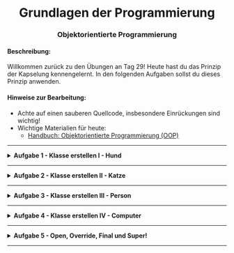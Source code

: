 <h1 align="center">Grundlagen der Programmierung</h1>
<h3 align="center">Objektorientierte Programmierung</h3>

#### Beschreibung:

Willkommen zurück zu den Übungen an Tag 29!
Heute hast du das Prinzip der Kapselung kennengelernt. In den folgenden Aufgaben sollst du dieses Prinzip anwenden.


#### Hinweise zur Bearbeitung:

- Achte auf einen sauberen Quellcode, insbesondere Einrückungen sind wichtig!
- Wichtige Materialien für heute:
  - [Handbuch: Objektorientierte Programmierung (OOP)](https://docs.google.com/document/d/13SyoQ3tgIr4T9tiUl42V5kiBGQwV4Lk-XA2SsKf-va0/edit#heading=h.a4e6zghf5f6g)

---

<details>
<summary> <b> Aufgabe 1 - Klasse erstellen I - Hund </b> </summary>

Wir wollen einen Hund erstellen. Der Hund hat als Eigenschaft einen Namen 
und eine Rasse. Der Hund kann bellen.

Aufgabe:

- Erstelle (in der Datei Hund.kt) eine Hunde-Klasse.
- Erstelle (in der Datei Main.kt) eine Hunden-Instanz,
mit dem Namen "Bello" und der Rasse "Golden-Retriever".
- Lass den Hund bellen.

**Modul für die Aufgabe:** Aufgabe1  
**1. Datei für die Aufgabe:** Hund.kt  
**2. Datei für die Aufgabe:** Main.kt
</details>

---

<details>
<summary> <b> Aufgabe 2 - Klasse erstellen II - Katze </b> </summary>

Wir wollen eine Katze erstellen. Die Katze hat als Eigenschaften 
einen Namen und eine Fellfarbe. Die Katze kann miauen.

Aufgabe:

- Erstelle (in der Datei Katze.kt) eine Katzen-Klasse.
- Erstelle (in der Datei Main.kt) eine Katzen-Instanz, 
mit dem Namen "Mautzi" und der Fellfarbe "Schwarz".
- Lass die Katze miauen.

**Modul für die Aufgabe:** Aufgabe1  
**1. Datei für die Aufgabe:** Katze.kt  
**2. Datei für die Aufgabe:** Main.kt
</details>

---

<details>
<summary> <b> Aufgabe 3 - Klasse erstellen III - Person </b> </summary>

Wir wollen eine Person erstellen.

Die Person hat die Eigenschaften:
- name (Name) vom Typ String
- phoneNumber (Telefonnummer) vom Typ Int
- age (Alter) vom Typ Int

Die Person hat einen Konstruktor:
- Person(), mit den Parametern name, phoneNumber und age.  
Es speichert die übergebenen Parameter in den Eigenschaften ab.

und die Methode:
- sayHello(), das "Hallo an alle!" in der Konsole ausgibt.

Hier siehst du das Klassendiagramm für eine Person.

<p align="center">
  <img src="img/person.jpg" />
</p>

- Erstelle die Person-Klasse in der Aufgabendatei Person.kt.
- Erstelle in der main()-Funktion der Aufgabendatei Main.kt eine Person-Instanz mit beliebigen Namen, Telefonnummer und Alter.
- Lass die Person hallo sagen.

**Modul für die Aufgabe:** Aufgabe3  
**1. Datei für die Aufgabe:** Person.kt  
**2. Datei für die Aufgabe:** Main.kt
</details>

---

<details>
<summary> <b> Aufgabe 4 - Klasse erstellen IV - Computer </b> </summary>

Wir wollen einen Computer erstellen. Der Computer soll an- und ausschaltbar sein.  
Und wenn er an ist, soll man E-Mails verschicken können.

Der Computer hat eine Eigenschaft:
- on vom Typ Boolean, das angibt, ob der Computer gerade an (true) oder aus (false) ist.

Der Computer hat einen Konstruktor:
- Computer()

und die Methoden:
- pressOnButton(), das den Computer anmacht, wenn er noch nicht an ist.
- pressOffButton(), das den Computer ausmacht, wenn er noch nicht aus ist.
- sendEMail(), das in der Konsole "EMail sent!" ausgibt, wenn der Computer gerade an ist.

Hier siehst du das Klassendiagramm des Computers:

<p align="center">
  <img src="img/computer.jpg" />
</p>

Aufgabe:

- Erstelle die Computer-Klasse in der Aufgabendatei Computer.kt.
- Erstelle in der main()-Funktion der Aufgabendatei Main.kt eine Computer-Instanz.
- Schalte den Computer dann an, versende eine E-Mail und schalte ihn wieder aus.

**Modul für die Aufgabe:** Aufgabe4  
**1. Datei für die Aufgabe:** Computer.kt  
**2. Datei für die Aufgabe:** Main.kt
</details>

---

<details>
<summary> <b> Aufgabe 5 - Open, Override, Final und Super! </b> </summary>

Du hast heute die Keywords **open**, **override**, **final** und **super** kennengelernt,
oder kennst sie bereits aus einer vorherigen Vorlesung.  
Hier seht ihr ein Klassendiagramm mit drei Klassen:
- Basisklasse Tier:  
Mit der Methode makeNoise() das "Animal noises..." in der Konsole ausgibt.
- Unterklasse Hund:  
Mit der Methode makeNoise() das "Woof!" in der Konsole ausgibt.
- Unterklasse Katze:  
Mit der Methode makeNoise() das "Miau." in der Konsole ausgibt.

Im Klassendiagramm kann man erkennen, das alle drei Klassen die Methode makeNoise() haben.
Das bedeutet, dass die Unterklasse die Methode makeNoise() der Basisklasse überschreiben (Override).

<p align="center">
  <img src="img/tiere.jpg" />
</p>

a)

- Erstelle die Klassen. 
Erstelle dazu selbstständig die Dateien, die du dafür brauchst.
- Überschreibe in den Unterklassen (Hund, Katze) die Methode makeNoise() der Basisklasse (Tier).
- Instanziiere einen Hund und eine Katze, lass sie Geräusche machen.
- In der Konsole sollte folgendes ausgegeben werden:

    
    Woof!
    Miau.

b)

Wie du sehen kannst, wird der Code der Methode makeNoise() der Basisklasse (Tier) **nicht** ausgeführt
(es wird kein "Animal noises..." in der Konsole ausgegeben).
Er wurde **überschriebene**.
Möchten wir allerdings die überschriebene Methode der Basisklasse ausführen, 
müssen wir mit dem keyword **super** die Basisklasse referenzieren.

- Füge diese Zeile Code in die makeNoise()-Methode der Hund und der Katzen-Klasse hinzu.  
`super.makeNoise()`
- Schau dir an, was jetzt in der Konsole ausgegeben wird. Es sollte folgendes ausgegeben werden:



c)

Eine überschreibende (`override fun`) Methode ist ebenfalls `open`.
Um zu verhindern, dass sie wieder überschrieben wird, kann man sie mit `final` schützen.

- Mach die Hunde-Klasse offen und schütze die überschreibende Methode (makeNoise()) mit `finalsf`

**Modul für die Aufgabe:** Aufgabe5
</details>

---

